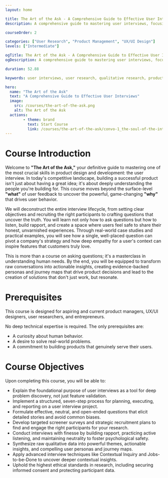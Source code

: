 ```yaml
---
layout: home

title: The Art of the Ask - A Comprehensive Guide to Effective User Interviews
description: A comprehensive guide to mastering user interviews, focusing on uncovering the deep 'why' behind user behavior to build truly valuable and intuitive products.

courseOrder: 2

categories: ["User Research", "Product Management", "UX/UI Design"]
levels: ["Intermediate"]

ogTitle: The Art of the Ask - A Comprehensive Guide to Effective User Interviews
ogDescription: A comprehensive guide to mastering user interviews, focusing on uncovering the deep 'why' behind user behavior to build truly valuable and intuitive products.

duration: 52.88

keywords: user interviews, user research, qualitative research, product management, UX design, customer discovery, empathy, asking why

hero:
  name: "The Art of the Ask"
  text: "A Comprehensive Guide to Effective User Interviews"
  image:
    src: /courses/the-art-of-the-ask.png
    alt: The Art of the Ask
  actions:
        - theme: brand
          text: Start Course
          link: /courses/the-art-of-the-ask/convo-1_the-soul-of-the-interview
---
```

# Course Introduction

Welcome to **"The Art of the Ask,"** your definitive guide to mastering one of the most crucial skills in product design and development: the user interview. In today's competitive landscape, building a successful product isn't just about having a great idea; it's about deeply understanding the people you're building for. This course moves beyond the surface-level **"what"** of user feedback to uncover the powerful, game-changing **"why"** that drives user behavior.

We will deconstruct the entire interview lifecycle, from setting clear objectives and recruiting the right participants to crafting questions that uncover the truth. You will learn not only how to ask questions but how to listen, build rapport, and create a space where users feel safe to share their honest, unvarnished experiences. Through real-world case studies and practical examples, you will see how a single, well-placed question can pivot a company's strategy and how deep empathy for a user's context can inspire features that customers truly love.

This is more than a course on asking questions; it's a masterclass in understanding human needs. By the end, you will be equipped to transform raw conversations into actionable insights, creating evidence-backed personas and journey maps that drive product decisions and lead to the creation of solutions that don't just work, but resonate.

# Prerequisites

This course is designed for aspiring and current product managers, UX/UI designers, user researchers, and entrepreneurs.

No deep technical expertise is required. The only prerequisites are:

- A curiosity about human behavior.
- A desire to solve real-world problems.
- A commitment to building products that genuinely serve their users.

# Course Objectives

Upon completing this course, you will be able to:

- Explain the foundational purpose of user interviews as a tool for deep problem discovery, not just feature validation.
- Implement a structured, seven-step process for planning, executing, and reporting on a user interview project.
- Formulate effective, neutral, and open-ended questions that elicit detailed stories and avoid common biases.
- Develop targeted screener surveys and strategic recruitment plans to find and engage the right participants for your research.
- Conduct interviews with finesse by building rapport, practicing active listening, and maintaining neutrality to foster psychological safety.
- Synthesize raw qualitative data into powerful themes, actionable insights, and compelling user personas and journey maps.
- Apply advanced interview techniques like Contextual Inquiry and Jobs-to-be-Done to uncover deeper contextual insights.
- Uphold the highest ethical standards in research, including securing informed consent and protecting participant data.

<br/><StartCourseButton :link="$frontmatter.hero.actions[0].link" text="Get Started" />
